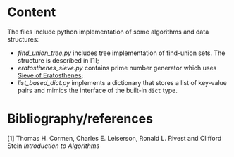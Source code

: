 # Content
The files include python implementation of some algorithms and data structures:
- *find_union_tree.py* includes tree implementation of find-union sets. The structure is described in [1];
- *eratosthenes_sieve.py* contains prime number generator which uses [Sieve of Eratosthenes](https://en.wikipedia.org/wiki/Sieve_of_Eratosthenes);
- *list_based_dict.py* implements a dictionary that stores a list of key-value pairs and mimics the interface of the built-in `dict` type.

# Bibliography/references
[1] Thomas H. Cormen, Charles E. Leiserson, Ronald L. Rivest and Clifford Stein *Introduction to Algorithms*

